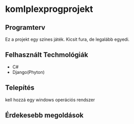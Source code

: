 # komlplexprogprojekt

## Programterv
Ez a projekt egy színes játék. Kicsit fura, de legalább egyedi.

## Felhasznált Techmológiák
- C#
- Django(Phyton)

## Telepítés
kell hozzá egy windows operációs rendszer

## Érdekesebb megoldások
```
    
```

